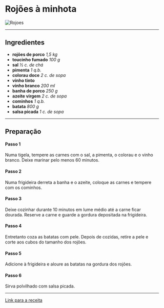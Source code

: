 # Rojões à minhota

![Rojoes](https://www.pingodoce.pt/wp-content/uploads/2017/03/rojoes.jpg)

---

## Ingredientes
- **rojões de porco**
*1,5 kg*
- **toucinho fumado**
*100 g*
- **sal**
*½ c. de chá*
- **pimenta**
*1 q.b.*
- **colorau doce**
*2 c. de sopa*
- **vinho tinto**
- **vinho branco**
*200 ml*
- **banha de porco**
*250 g*
- **azeite virgem**
*2 c. de sopa*
- **cominhos**
*1 q.b.*
- **batata**
*800 g*
- **salsa picada**
*1 c. de sopa*

---

## Preparação

#### Passo 1
Numa tigela, tempere as carnes com o sal, a pimenta, o colorau e o vinho branco. Deixe marinar pelo menos 60 minutos.

#### Passo 2
Numa frigideira derreta a banha e o azeite, coloque as carnes e tempere com os cominhos.

#### Passo 3
Deixe cozinhar durante 10 minutos em lume médio até a carne ficar dourada. Reserve a carne e guarde a gordura depositada na frigideira.

#### Passo 4
Entretanto coza as batatas com pele. Depois de cozidas, retire a pele e corte aos cubos do tamanho dos rojões.

#### Passo 5
Adicione à frigideira e aloure as batatas na gordura dos rojões.

#### Passo 6
Sirva polvilhado com salsa picada.

---

[Link para a receita](https://www.pingodoce.pt/receitas/rojoes/)
